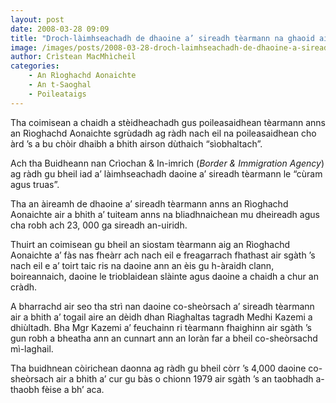 ```yaml
---
layout: post
date: 2008-03-28 09:09
title: "Droch-làimhseachadh de dhaoine a’ sireadh tèarmann na ghaoid air cliù an Rìoghachd Aonaichte"
image: /images/posts/2008-03-28-droch-laimhseachadh-de-dhaoine-a-sireadh-tearmann-na-ghaoid-air-cliu-an-rioghachd-aonaichte.webp
author: Crìstean MacMhìcheil
categories:
    - An Rìoghachd Aonaichte
    - An t-Saoghal
    - Poileataigs
---
```


Tha coimisean a chaidh a stèidheachadh gus poileasaidhean tèarmann anns an Rìoghachd Aonaichte sgrùdadh ag ràdh nach eil na poileasaidhean cho àrd ’s a bu chòir dhaibh a bhith airson dùthaich “sìobhaltach”.

Ach tha Buidheann nan Crìochan &amp; In-imrich (*Border &amp; Immigration Agency*) ag ràdh gu bheil iad a’ làimhseachadh daoine a’ sireadh tèarmann le “cùram agus truas”.

Tha an àireamh de dhaoine a’ sireadh tèarmann anns an Rìoghachd Aonaichte air a bhith a’ tuiteam anns na bliadhnaichean mu dheireadh agus cha robh ach 23, 000 ga sireadh an-uiridh.

Thuirt an coimisean gu bheil an siostam tèarmann aig an Rìoghachd Aonaichte a’ fàs nas fheàrr ach nach eil e freagarrach fhathast air sgàth ’s nach eil e a’ toirt taic ris na daoine ann an èis gu h-àraidh clann, boireannaich, daoine le trioblaidean slàinte agus daoine a chaidh a chur an cràdh.

A bharrachd air seo tha strì nan daoine co-sheòrsach a’ sireadh tèarmann air a bhith a’ togail aire an dèidh dhan Riaghaltas tagradh Medhi Kazemi a dhiùltadh. Bha Mgr Kazemi a’ feuchainn ri tèarmann fhaighinn air sgàth ’s gun robh a bheatha ann an cunnart ann an Ioràn far a bheil co-sheòrsachd mì-laghail.

Tha buidhnean còirichean daonna ag ràdh gu bheil còrr ’s 4,000 daoine co-sheòrsach air a bhith a’ cur gu bàs o chionn 1979 air sgàth ’s an taobhadh a-thaobh fèise a bh’ aca.

